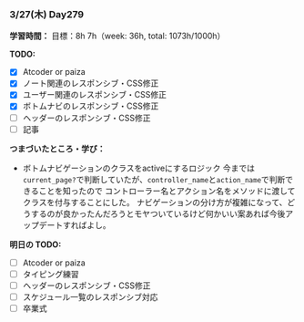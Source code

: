 ### 3/27(木) Day279

**学習時間：**
目標：8h
7h（week: 36h, total: 1073h/1000h）

**TODO:**
- [x] Atcoder or paiza
- [x] ノート関連のレスポンシブ・CSS修正
- [x] ユーザー関連のレスポンシブ・CSS修正
- [x] ボトムナビのレスポンシブ・CSS修正
- [ ] ヘッダーのレスポンシブ・CSS修正
- [ ] 記事

**つまづいたところ・学び：**
- ボトムナビゲーションのクラスをactiveにするロジック
今までは`current_page?`で判断していたが、`controller_name`と`action_name`で判断できることを知ったので
コントローラー名とアクション名をメソッドに渡してクラスを付与することにした。
ナビゲーションの分け方が複雑になって、どうするのが良かったんだろうとモヤついているけど何かいい案あれば今後アップデートすればよし。

**明日の TODO:**
- [ ] Atcoder or paiza
- [ ] タイピング練習
- [ ] ヘッダーのレスポンシブ・CSS修正
- [ ] スケジュール一覧のレスポンシブ対応
- [ ] 卒業式
